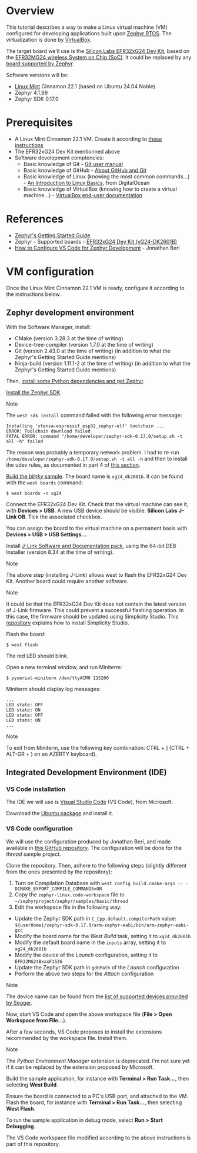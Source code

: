# Overview

This tutorial describes a way to make a Linux virtual machine (VM) configured for developing applications built upon [Zephyr RTOS](https://www.zephyrproject.org/). The virtualization is done by [VirtualBox](https://www.virtualbox.org/).

The target board we'll use is the [Silicon Labs EFR32xG24 Dev Kit](https://www.silabs.com/development-tools/wireless/efr32xg24-dev-kit?tab=overview), based on the [EFR32MG24 wireless System on Chip (SoC)](https://www.silabs.com/wireless/zigbee/efr32mg24-series-2-socs). It could be replaced by any [board supported by Zephyr](https://docs.zephyrproject.org/latest/boards/index.html#).

Software versions will be:

* [Linux Mint](https://linuxmint.com/) Cinnamon 22.1 (based on Ubuntu 24.04 Noble)
* Zephyr 4.1.99
* Zephyr SDK 0.17.0

# Prerequisites

* A Linux Mint Cinnamon 22.1 VM. Create it according to [these instructions](https://github.com/PascalBod/lm-vm)
* The EFR32xG24 Dev Kit mentionned above
* Software development comptencies:
  * Basic knowledge of Git - [Git user manual](https://git-scm.com/docs/user-manual)
  * Basic knowledge of GitHub - [About GitHub and Git](https://docs.github.com/en/get-started/start-your-journey/about-github-and-git)
  * Basic knowledge of Linux (knowing the most common commands...) - [An Introduction to Linux Basics](https://www.digitalocean.com/community/tutorials/an-introduction-to-linux-basics), from DigitalOcean
  * Basic knowledge of VirtualBox (knowing how to create a virtual machine...) - [VirtualBox end-user documentation](https://www.virtualbox.org/wiki/End-user_documentation)

# References

* [Zephyr's Getting Started Guide](https://docs.zephyrproject.org/latest/develop/getting_started/index.html)
* Zephyr - Supported boards - [EFR32xG24 Dev Kit (xG24-DK2601B)](https://docs.zephyrproject.org/latest/boards/silabs/dev_kits/xg24_dk2601b/doc/index.html)
* [How to Configure VS Code for Zephyr Development](https://blog.golioth.io/how-to-configure-vs-code-for-zephyr-development/) - Jonathan Beri

# VM configuration

Once the Linux Mint Cinnamon 22.1 VM is ready, configure it according to the instructions below.

## Zephyr development environment

With the Software Manager, install:

* CMake (version 3.28.3 at the time of writing)
* Device-tree-compiler (version 1.7.0 at the time of writing)
* Git (version 2.43.0 at the time of writing) (in addition to what the Zephyr's Getting Started Guide mentions)
* Ninja-build (version 1.11.1-2 at the time of writing) (in addition to what the Zephyr's Getting Started Guide mentions)

Then, [install some Python dependencies and get Zephyr](https://docs.zephyrproject.org/latest/develop/getting_started/index.html#get-zephyr-and-install-python-dependencies).

[Install the Zephyr SDK](https://docs.zephyrproject.org/latest/develop/getting_started/index.html#install-the-zephyr-sdk).

> [!NOTE]
> The `west sdk install` command failed with the following error message:
> 
> ```
> Installing 'xtensa-espressif_esp32_zephyr-elf' toolchain ...
> ERROR: Toolchain download failed
> FATAL ERROR: command "/home/developer/zephyr-sdk-0.17.0/setup.sh -t all -h" failed
> ```
>
> The reason was probably a temporary network problem. 
> I had to re-run `/home/developer/zephyr-sdk-0.17.0/setup.sh -t all -h` and then to install the udev rules, as
> documented in part 4 of [this section](https://docs.zephyrproject.org/latest/develop/toolchains/zephyr_sdk.html#zephyr-sdk-installation).

[Build the *blinky* sample](https://docs.zephyrproject.org/latest/develop/getting_started/index.html#build-the-blinky-sample). The board name is `xg24_dk2601b`. It can be found with the `west boards` command:

```
$ west boards -n xg24
```

Connect the EFR32xG24 Dev Kit. Check that the virtual machine can see it, with **Devices > USB**. A new USB device should be visible: **Silicon Labs J-Link OB**. Tick the associated checkbox.

You can assign the board to the virtual machine on a permanent basis with **Devices > USB > USB Settings...**

Install [J-Link Software and Documentation pack](https://www.segger.com/downloads/jlink/#J-LinkSoftwareAndDocumentationPack), using the 64-bit DEB Installer (version 8.34 at the time of writing).

> [!NOTE]
> The above step (installing J-Link) allows west to flash the EFR32xG24 Dev Kit. Another board could require another software.

> [!NOTE]
> It could be that the EFR32xG24 Dev Kit does not contain the latest version of J-Link firmware. This could prevent a successful flashing operation. In this case, the firmware should be updated using Simplicity Studio. This [repository](https://github.com/PascalBod/lm-efr32-simplicityStudio) explains how to install Simplicity Studio.

Flash the board:

```
$ west flash
```

The red LED should blink.

Open a new terminal window, and run Miniterm:

```
$ pyserial-miniterm /dev/ttyACM0 115200
```

Miniterm should display log messages:

```
...
LED state: OFF
LED state: ON
LED state: OFF
LED state: ON
...
```

> [!NOTE]
>
> To exit from Miniterm, use the following key combination: CTRL + ] (CTRL + ALT-GR + ) on an AZERTY keyboard).

## Integrated Development Environment (IDE)

### VS Code installation

The IDE we will use is [Visual Studio Code](https://code.visualstudio.com/) (VS Code), from Microsoft.

Download the [Ubuntu package](https://code.visualstudio.com/Download) and install it.

### VS Code configuration

We will use the configuration produced by Jonathan Beri, and made available in [this GitHub repository](https://github.com/beriberikix/zephyr-vscode-example). The configuration will be done for the *thread* sample project.

Clone the repository. Then, adhere to the following steps (slightly different from the ones presented by the repository):

1. Turn on Compilation Database with  `west config build.cmake-args -- -DCMAKE_EXPORT_COMPILE_COMMANDS=ON`
2. Copy the `zephyr-linux.code-workspace` file to `~/zephyrproject/zephyr/samples/basic/thread`
3. Edit the workspace file in the following way:

* Update the Zephyr SDK path in `C_Cpp.default.compilerPath` value: `${userHome}/zephyr-sdk-0.17.0/arm-zephyr-eabi/bin/arm-zephyr-eabi-gcc`
* Modify the board name for the *West Build* task, setting it to `xg24_dk2601b`
* Modify the default board name in the `inputs` array, setting it to `xg24_dk2601b`
* Modify the device of the *Launch* configuration, setting it to `EFR32MG24BxxxF1536`
* Update the Zephyr SDK path in `gdbPath` of the *Launch* configuration
* Perform the above two steps for the *Attach* configuration

> [!NOTE]
> The device name can be found from the [list of supported devices provided by Segger](https://www.segger.com/supported-devices/search/).

Now, start VS Code and open the above workspace file (**File > Open Workspace from File...**).

After a few seconds, VS Code proposes to install the extensions recommended by the workspace file. Install them.

> [!NOTE]
> The *Python Environment Manager* extension is deprecated. I'm not sure yet if it can be replaced by the extension proposed by Microsoft.

Build the sample application, for instance with **Terminal > Run Task...**, then selecting **West Build**.

Ensure the board is connected to a PC's USB port, and attached to the VM. Flash the board, for instance with **Terminal > Run Task...**, then selecting **West Flash**.

To run the sample application in debug mode, select **Run > Start Debugging**.

The VS Code workspace file modified according to the above instructions is part of this repository.